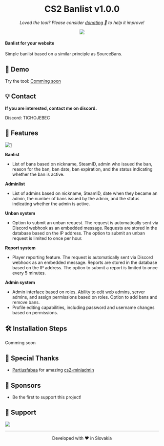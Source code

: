 <h1 align="center">
  CS2 Banlist v1.0.0
</h1>

<p align="center">
<i>Loved the tool? Please consider <a href="https://paypal.com/paypalme/mleaguecz">donating</a>  💸 to help it improve!</i>
</p>

<p align="center">
<a href="https://www.paypal.com/paypalme/mleaguecz"><img src="https://img.shields.io/badge/support-PayPal-blue?logo=PayPal&style=flat-square&label=Donate"/>
</a>

#### Banlist for your website

Simple banlist based on a similar principle as SourceBans.

## 🚀 Demo

Try the tool: [Comming soon](#)

## 💡 Contact
**If you are interested, contact me on discord.**

Discord: TICHOJEBEC

## 🧐 Features

<a href="https://ibb.co/ThhT0PD"><img src="https://i.ibb.co/ThhT0PD/1.jpg" alt="1" border="0" /></a>

**Banlist**
- List of bans based on nickname, SteamID, admin who issued the ban, reason for the ban, ban date, ban expiration, and the status indicating whether the ban is active.

**Adminlist**
- List of admins based on nickname, SteamID, date when they became an admin, the number of bans issued by the admin, and the status indicating whether the admin is active.

**Unban system**
- Option to submit an unban request. The request is automatically sent via Discord webhook as an embedded message. Requests are stored in the database based on the IP address. The option to submit an unban request is limited to once per hour.

**Report system**
- Player reporting feature. The request is automatically sent via Discord webhook as an embedded message. Reports are stored in the database based on the IP address. The option to submit a report is limited to once every 5 minutes.

**Admin system**
- Admin interface based on roles. Ability to edit web admins, server admins, and assign permissions based on roles. Option to add bans and remove bans.
- Profile editing capabilities, including password and username changes based on permissions.

## 🛠️ Installation Steps

Comming soon

## 🙇 Special Thanks

- [Partiusfabaa](https://github.com/partiusfabaa) for amazing [cs2-miniadmin](https://github.com/partiusfabaa/cs2-MiniAdmin)

## 🙇 Sponsors

- Be the first to support this project!

## 🙏 Support

<p align="left">
<a href="https://paypal.com/paypalme/mleaguecz"><img src="https://ionicabizau.github.io/badges/paypal.svg">
</a>
</p>

<hr>
<p align="center">
Developed with ❤️ in Slovakia
</p>
